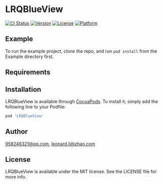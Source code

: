 # LRQBlueView

[![CI Status](http://img.shields.io/travis/958246321@qq.com/LRQBlueView.svg?style=flat)](https://travis-ci.org/958246321@qq.com/LRQBlueView)
[![Version](https://img.shields.io/cocoapods/v/LRQBlueView.svg?style=flat)](http://cocoapods.org/pods/LRQBlueView)
[![License](https://img.shields.io/cocoapods/l/LRQBlueView.svg?style=flat)](http://cocoapods.org/pods/LRQBlueView)
[![Platform](https://img.shields.io/cocoapods/p/LRQBlueView.svg?style=flat)](http://cocoapods.org/pods/LRQBlueView)

## Example

To run the example project, clone the repo, and run `pod install` from the Example directory first.

## Requirements

## Installation

LRQBlueView is available through [CocoaPods](http://cocoapods.org). To install
it, simply add the following line to your Podfile:

```ruby
pod 'LRQBlueView'
```

## Author

958246321@qq.com, leonard.li@zhan.com

## License

LRQBlueView is available under the MIT license. See the LICENSE file for more info.
